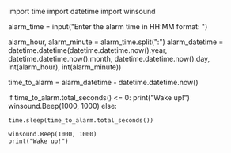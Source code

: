import time
import datetime
import winsound

alarm_time = input("Enter the alarm time in HH:MM format: ")

alarm_hour, alarm_minute = alarm_time.split(":")
alarm_datetime = datetime.datetime(datetime.datetime.now().year, datetime.datetime.now().month, datetime.datetime.now().day, int(alarm_hour), int(alarm_minute))

time_to_alarm = alarm_datetime - datetime.datetime.now()

if time_to_alarm.total_seconds() <= 0:
    print("Wake up!")
    winsound.Beep(1000, 1000)
else:
    
    time.sleep(time_to_alarm.total_seconds())

    winsound.Beep(1000, 1000)
    print("Wake up!")
